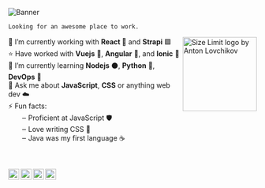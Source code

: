 ![Banner](https://i.imgur.com/gI0q9wP.png)

`Looking for an awesome place to work.`

<img src="https://images.youracclaim.com/size/680x680/images/6774b3bf-7a82-4d40-a2d1-86b412635bae/AWS-SolArchitect-Associate.png" align="right" alt="Size Limit logo by Anton Lovchikov" width="150">  

🔭 I’m currently working with **React 💙** and **Strapi** 🟪  
⭐️ Have worked with **Vuejs** 💚, **Angular** 📕, and **Ionic** 🔵  
🌱 I’m currently learning **Nodejs** ⚫, **Python** 🐍, **DevOps** 🧰  
💬 Ask me about **JavaScript**, **CSS** or anything web dev ☁️  
⚡ Fun facts:  
&nbsp;&nbsp;&nbsp;&nbsp;&nbsp;&nbsp;&nbsp;‒ Proficient at JavaScript 🛡   
&nbsp;&nbsp;&nbsp;&nbsp;&nbsp;&nbsp;&nbsp;‒ Love writing CSS 🎨  
&nbsp;&nbsp;&nbsp;&nbsp;&nbsp;&nbsp;&nbsp;‒ Java was my first language ☕  
  
<br/>
<br/>

<a href="https://www.linkedin.com/in/kolhepawan/">
  <img align="left" width="22" src="https://cdn.jsdelivr.net/npm/simple-icons@v3/icons/linkedin.svg">
</a>
<a href="https://twitter.com/Pawan_Kolhe">
  <img align="left" width="22" src="https://cdn.jsdelivr.net/npm/simple-icons@v3/icons/twitter.svg">
</a>
<a href="https://www.instagram.com/pawan_kolhe/">
  <img align="left" width="22" src="https://cdn.jsdelivr.net/npm/simple-icons@v3/icons/instagram.svg">
</a>
<a href="https://codepen.io/pawankolhe/">
  <img align="left" width="22" src="https://cdn.jsdelivr.net/npm/simple-icons@v3/icons/codepen.svg">
</a>
